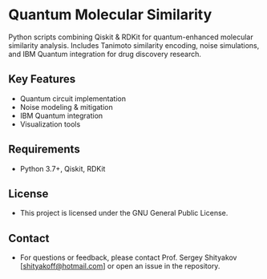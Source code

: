 # Quantum Molecular Similarity

Python scripts combining Qiskit & RDKit for quantum-enhanced molecular similarity analysis. Includes Tanimoto similarity encoding, noise simulations, and IBM Quantum integration for drug discovery research.

## Key Features
- Quantum circuit implementation
- Noise modeling & mitigation
- IBM Quantum integration
- Visualization tools

## Requirements
- Python 3.7+, Qiskit, RDKit

## License
- This project is licensed under the GNU General Public License.

## Contact
- For questions or feedback, please contact Prof. Sergey Shityakov [shityakoff@hotmail.com] or open an issue in the repository.
